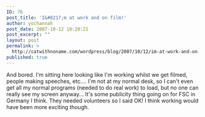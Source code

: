 ```yaml
---
ID: 76
post_title: 'I&#8217;m at work and on film!'
author: yochannah
post_date: 2007-10-12 10:20:21
post_excerpt: ""
layout: post
permalink: >
  http://catwithnoname.com/wordpress/blog/2007/10/12/im-at-work-and-on-film/
published: true
---
```

And bored. I'm sitting here looking like I'm working whilst we get filmed, people making speeches, etc.... I'm not at my normal desk, so I can't even get all my normal programs (needed to do real work) to load, but no one can really see my screen anyway...
It's some publicity thing going on for FSC in Germany I think. They needed volunteers so I said OK! I think working would have been more exciting though.